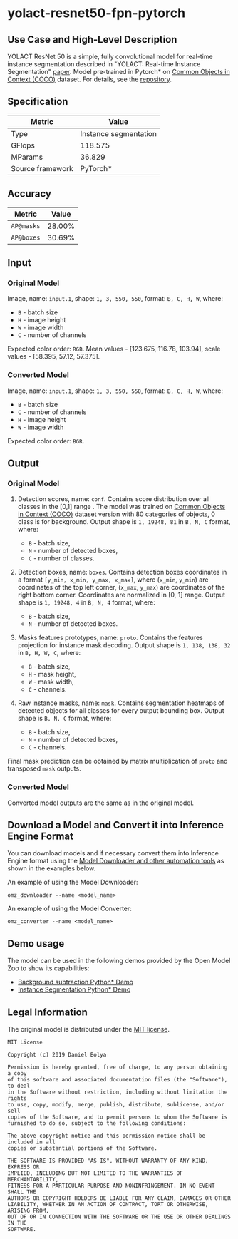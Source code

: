 # yolact-resnet50-fpn-pytorch

## Use Case and High-Level Description

YOLACT ResNet 50 is a simple, fully convolutional model for real-time instance segmentation described in "YOLACT: Real-time Instance Segmentation" [paper](https://arxiv.org/abs/1904.02689). Model pre-trained in Pytorch\* on [Common Objects in Context (COCO)](https://cocodataset.org/#home) dataset.
For details, see the [repository](https://github.com/dbolya/yolact).

## Specification

| Metric                          | Value                                     |
|---------------------------------|-------------------------------------------|
| Type                            | Instance segmentation                     |
| GFlops                          | 118.575                                   |
| MParams                         | 36.829                                    |
| Source framework                | PyTorch\*                                 |

## Accuracy

| Metric     | Value  |
| ---------- | ------ |
| `AP@masks` | 28.00% |
| `AP@boxes` | 30.69% |

## Input

### Original Model

Image, name: `input.1`, shape: `1, 3, 550, 550`, format: `B, C, H, W`, where:

- `B` - batch size
- `H` - image height
- `W` - image width
- `C` - number of channels

Expected color order: `RGB`.
Mean values - [123.675, 116.78, 103.94], scale values - [58.395, 57.12, 57.375].

### Converted Model

Image, name: `input.1`, shape: `1, 3, 550, 550`, format: `B, C, H, W`, where:

- `B` - batch size
- `C` - number of channels
- `H` - image height
- `W` - image width

Expected color order: `BGR`.

## Output

### Original Model

1. Detection scores, name: `conf`. Contains score distribution over all classes in the [0,1] range . The model was trained on [Common Objects in Context (COCO)](https://cocodataset.org/#home) dataset version with 80 categories of objects, 0 class is for background. Output shape is `1, 19248, 81` in `B, N, C` format, where:

    - `B` - batch size,
    - `N` - number of detected boxes,
    - `C` - number of classes.

2. Detection boxes, name: `boxes`. Contains detection boxes coordinates in a format `[y_min, x_min, y_max, x_max]`, where (`x_min`, `y_min`)  are coordinates of the top left corner, (`x_max`, `y_max`) are coordinates of the right bottom corner. Coordinates are normalized in [0, 1] range. Output shape is `1, 19248, 4` in `B, N, 4` format, where:

    - `B` - batch size,
    - `N` - number of detected boxes.

3. Masks features prototypes, name: `proto`. Contains the features projection for instance mask decoding. Output shape is `1, 138, 138, 32` in `B, H, W, C`, where:

    - `B` - batch size,
    - `H` - mask height,
    - `W` - mask width,
    - `C` - channels.

4. Raw instance masks, name: `mask`. Contains segmentation heatmaps of detected objects for all classes for every output bounding box. Output shape is `B, N, C` format, where:

    - `B` - batch size,
    - `N` - number of detected boxes,
    - `C` - channels.

Final mask prediction can be obtained by matrix multiplication of `proto` and transposed `mask` outputs.

### Converted Model

Converted model outputs are the same as in the original model.

## Download a Model and Convert it into Inference Engine Format

You can download models and if necessary convert them into Inference Engine format using the [Model Downloader and other automation tools](../../../tools/model_tools/README.md) as shown in the examples below.

An example of using the Model Downloader:
```
omz_downloader --name <model_name>
```

An example of using the Model Converter:
```
omz_converter --name <model_name>
```

## Demo usage

The model can be used in the following demos provided by the Open Model Zoo to show its capabilities:

* [Background subtraction Python\* Demo](../../../demos/background_subtraction_demo/python/README.md)
* [Instance Segmentation Python\* Demo](../../../demos/instance_segmentation_demo/python/README.md)

## Legal Information

The original model is distributed under the
[MIT license](https://raw.githubusercontent.com/dbolya/yolact/master/LICENSE).
```
MIT License

Copyright (c) 2019 Daniel Bolya

Permission is hereby granted, free of charge, to any person obtaining a copy
of this software and associated documentation files (the "Software"), to deal
in the Software without restriction, including without limitation the rights
to use, copy, modify, merge, publish, distribute, sublicense, and/or sell
copies of the Software, and to permit persons to whom the Software is
furnished to do so, subject to the following conditions:

The above copyright notice and this permission notice shall be included in all
copies or substantial portions of the Software.

THE SOFTWARE IS PROVIDED "AS IS", WITHOUT WARRANTY OF ANY KIND, EXPRESS OR
IMPLIED, INCLUDING BUT NOT LIMITED TO THE WARRANTIES OF MERCHANTABILITY,
FITNESS FOR A PARTICULAR PURPOSE AND NONINFRINGEMENT. IN NO EVENT SHALL THE
AUTHORS OR COPYRIGHT HOLDERS BE LIABLE FOR ANY CLAIM, DAMAGES OR OTHER
LIABILITY, WHETHER IN AN ACTION OF CONTRACT, TORT OR OTHERWISE, ARISING FROM,
OUT OF OR IN CONNECTION WITH THE SOFTWARE OR THE USE OR OTHER DEALINGS IN THE
SOFTWARE.
```
